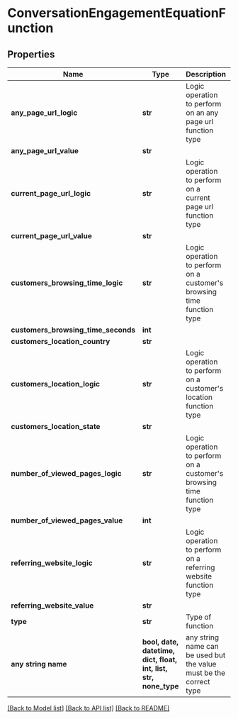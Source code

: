 # ConversationEngagementEquationFunction


## Properties
Name | Type | Description | Notes
------------ | ------------- | ------------- | -------------
**any_page_url_logic** | **str** | Logic operation to perform on an any page url function type | [optional] 
**any_page_url_value** | **str** |  | [optional] 
**current_page_url_logic** | **str** | Logic operation to perform on a current page url function type | [optional] 
**current_page_url_value** | **str** |  | [optional] 
**customers_browsing_time_logic** | **str** | Logic operation to perform on a customer&#39;s browsing time function type | [optional] 
**customers_browsing_time_seconds** | **int** |  | [optional] 
**customers_location_country** | **str** |  | [optional] 
**customers_location_logic** | **str** | Logic operation to perform on a customer&#39;s location function type | [optional] 
**customers_location_state** | **str** |  | [optional] 
**number_of_viewed_pages_logic** | **str** | Logic operation to perform on a customer&#39;s browsing time function type | [optional] 
**number_of_viewed_pages_value** | **int** |  | [optional] 
**referring_website_logic** | **str** | Logic operation to perform on a referring website function type | [optional] 
**referring_website_value** | **str** |  | [optional] 
**type** | **str** | Type of function | [optional] 
**any string name** | **bool, date, datetime, dict, float, int, list, str, none_type** | any string name can be used but the value must be the correct type | [optional]

[[Back to Model list]](../README.md#documentation-for-models) [[Back to API list]](../README.md#documentation-for-api-endpoints) [[Back to README]](../README.md)


